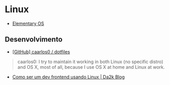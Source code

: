 # Linux

* [Elementary OS](http://elementaryos.org/)


## Desenvolvimento

* [[GitHub] caarlos0 / dotfiles](https://github.com/caarlos0/dotfiles)

> caarlos0: I try to maintain it working in both Linux (no specific distro) and OS X, most of all, because I use OS X at home and Linux at work.

* [Como ser um dev frontend usando Linux | Da2k Blog](http://blog.da2k.com.br/2015/01/15/como-ser-um-dev-frontend-usando-linux/)
